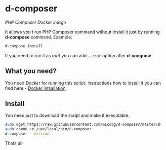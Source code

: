 # d-composer
_PHP Composer Docker image_

It allows you t run PHP Composer command without install it just by running **d-compose** command. Example:
```bash
d-compose install
```
If you need to run it as _root_ you can add ```--root``` option after **d-compose**.


## What you need?
You need Docker for running this script. Instructions how to install it you can find here - [Docker intsallation](https://docs.docker.com/install/linux/docker-ce/ubuntu/#install-docker-ce-1).

## Install
You need just to download the script and make it executable.
```bash
sudo wget https://raw.githubusercontent.com/micobg/d-composer/master/d-composer -qO /user/local/bin/d-composer
sudo chmod +x /usr/local/bin/d-composer
d-composer --version
```
Thats all!
